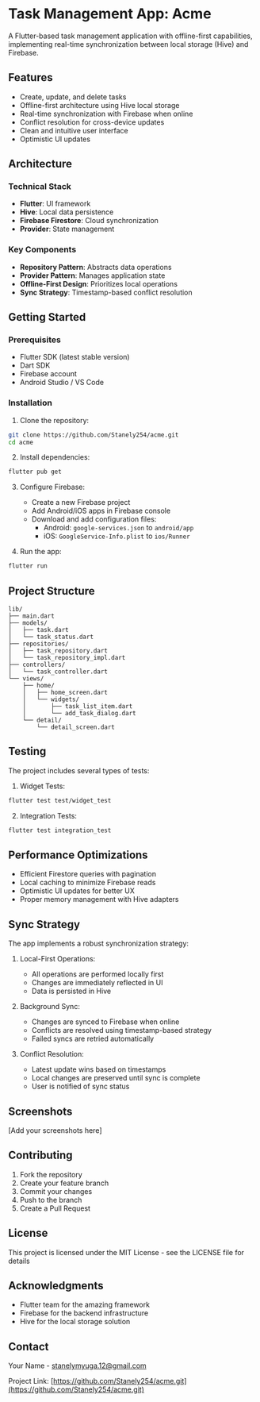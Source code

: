 # Task Management App: Acme

A Flutter-based task management application with offline-first capabilities, implementing real-time synchronization between local storage (Hive) and Firebase.

## Features

- Create, update, and delete tasks
- Offline-first architecture using Hive local storage
- Real-time synchronization with Firebase when online
- Conflict resolution for cross-device updates
- Clean and intuitive user interface
- Optimistic UI updates

## Architecture

### Technical Stack
- **Flutter**: UI framework
- **Hive**: Local data persistence
- **Firebase Firestore**: Cloud synchronization
- **Provider**: State management

### Key Components
- **Repository Pattern**: Abstracts data operations
- **Provider Pattern**: Manages application state
- **Offline-First Design**: Prioritizes local operations
- **Sync Strategy**: Timestamp-based conflict resolution

## Getting Started

### Prerequisites
- Flutter SDK (latest stable version)
- Dart SDK
- Firebase account
- Android Studio / VS Code

### Installation

1. Clone the repository:
```bash
git clone https://github.com/Stanely254/acme.git
cd acme
```

2. Install dependencies:
```bash
flutter pub get
```

3. Configure Firebase:
   - Create a new Firebase project
   - Add Android/iOS apps in Firebase console
   - Download and add configuration files:
     - Android: `google-services.json` to `android/app`
     - iOS: `GoogleService-Info.plist` to `ios/Runner`

4. Run the app:
```bash
flutter run
```

## Project Structure

```
lib/
├── main.dart
├── models/
│   ├── task.dart
│   └── task_status.dart
├── repositories/
│   ├── task_repository.dart
│   └── task_repository_impl.dart
├── controllers/
│   └── task_controller.dart
└── views/
    ├── home/
    │   ├── home_screen.dart
    │   └── widgets/
    │       ├── task_list_item.dart
    │       └── add_task_dialog.dart
    └── detail/
        └── detail_screen.dart
```

## Testing

The project includes several types of tests:

1. Widget Tests:
```bash
flutter test test/widget_test
```

2. Integration Tests:
```bash
flutter test integration_test
```

## Performance Optimizations

- Efficient Firestore queries with pagination
- Local caching to minimize Firebase reads
- Optimistic UI updates for better UX
- Proper memory management with Hive adapters

## Sync Strategy

The app implements a robust synchronization strategy:

1. Local-First Operations:
   - All operations are performed locally first
   - Changes are immediately reflected in UI
   - Data is persisted in Hive

2. Background Sync:
   - Changes are synced to Firebase when online
   - Conflicts are resolved using timestamp-based strategy
   - Failed syncs are retried automatically

3. Conflict Resolution:
   - Latest update wins based on timestamps
   - Local changes are preserved until sync is complete
   - User is notified of sync status

## Screenshots

[Add your screenshots here]

## Contributing

1. Fork the repository
2. Create your feature branch
3. Commit your changes
4. Push to the branch
5. Create a Pull Request

## License

This project is licensed under the MIT License - see the LICENSE file for details

## Acknowledgments

- Flutter team for the amazing framework
- Firebase for the backend infrastructure
- Hive for the local storage solution

## Contact

Your Name - [stanelymyuga.12@gmail.com](mailto:stanelymyuga.12@gmail.com)

Project Link: [https://github.com/Stanely254/acme.git](https://github.com/Stanely254/acme.git)